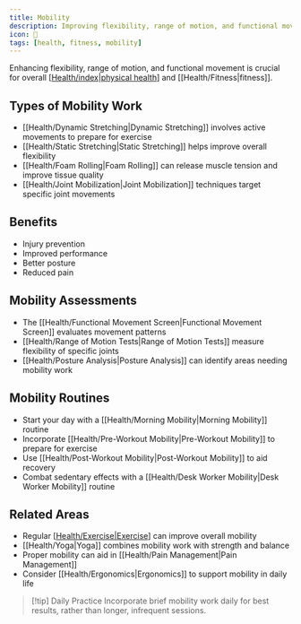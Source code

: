 ```yaml
---
title: Mobility
description: Improving flexibility, range of motion, and functional movement
icon: 🤸
tags: [health, fitness, mobility]
---
```



Enhancing flexibility, range of motion, and functional movement is crucial for overall [[Health/index|physical health]] and [[Health/Fitness|fitness]].

## Types of Mobility Work
- [[Health/Dynamic Stretching|Dynamic Stretching]] involves active movements to prepare for exercise
- [[Health/Static Stretching|Static Stretching]] helps improve overall flexibility
- [[Health/Foam Rolling|Foam Rolling]] can release muscle tension and improve tissue quality
- [[Health/Joint Mobilization|Joint Mobilization]] techniques target specific joint movements

## Benefits
- Injury prevention
- Improved performance
- Better posture
- Reduced pain

## Mobility Assessments
- The [[Health/Functional Movement Screen|Functional Movement Screen]] evaluates movement patterns
- [[Health/Range of Motion Tests|Range of Motion Tests]] measure flexibility of specific joints
- [[Health/Posture Analysis|Posture Analysis]] can identify areas needing mobility work

## Mobility Routines
- Start your day with a [[Health/Morning Mobility|Morning Mobility]] routine
- Incorporate [[Health/Pre-Workout Mobility|Pre-Workout Mobility]] to prepare for exercise
- Use [[Health/Post-Workout Mobility|Post-Workout Mobility]] to aid recovery
- Combat sedentary effects with a [[Health/Desk Worker Mobility|Desk Worker Mobility]] routine

## Related Areas
- Regular [[Health/Exercise|Exercise]] can improve overall mobility
- [[Health/Yoga|Yoga]] combines mobility work with strength and balance
- Proper mobility can aid in [[Health/Pain Management|Pain Management]]
- Consider [[Health/Ergonomics|Ergonomics]] to support mobility in daily life

> [!tip] Daily Practice
> Incorporate brief mobility work daily for best results, rather than longer, infrequent sessions.


[//begin]: # "Autogenerated link references for markdown compatibility"
[Health/index|physical health]: index.md "Health"
[Health/Exercise|Exercise]: Exercise.md "Exercise"
[//end]: # "Autogenerated link references"
